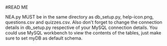 #READ ME

NEA.py MUST be in the same directory as db_setup.py, help-icon.png, questions.csv and quizzes.csv.
Also don't forget to change the connection details in db_setup.py respective of your MySQL connection details.
You could use MySQL workbench to view the contents of the tables, just make sure to set myDB as default schema.
